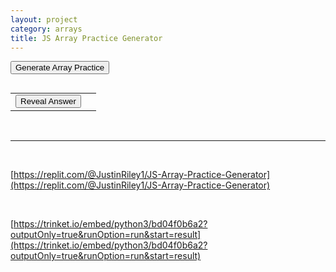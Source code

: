 ```yaml
---
layout: project
category: arrays
title: JS Array Practice Generator
---
```

<button onclick="generatePractice()">Generate Array Practice</button>
<pre id="output"></pre>
<table>
    <tr>
        <td><button onclick="revealAnswer()">Reveal Answer</button></td>
        <td><span id="answer" style="display:none;"></span></td>
    </tr>
</table>


<script>
let indexOne;
let indexTwo;
let indexThree;

generatePractice();

function generatePractice() {
    let result = "\nWhat ";
    const actions = ["will", "does", "would", "might", "number will", "number does"];
    const targets = ["this code", "the following", "the following code", "the following program", "this", "this program", "this algorithm"];
    const verbs = ["print", "display", "output", "produce", "end up showing"];
    result += choice(actions) + " ";
    result += choice(targets) + " ";
    result += choice(verbs) + "?\n\n";
    
    const varA = chooseVariableName();
    const varBOptions = ["index", "item", "idNum", "position", "val", "location", "loc", "pos", "counter", "address", "foo"];
    const varB = varBOptions[Math.floor(Math.random() * varBOptions.length)];
    
    const ml = [getRandomNumber(3)];
    for (let i = 0; i < getRandomNumber(4, 7); i++) {
        ml.push(getRandomNumber(ml.length + 2));
    }
    ml.sort(() => Math.random() - 0.5); // shuffle array
    
    result += "let " + varA + " = " + JSON.stringify(ml) + ";\n";
    
    indexOne = getRandomNumber(ml.length);
    indexTwo = getRandomNumber(ml.length);
    
    if (getRandomNumber(3)) {
        if (getRandomNumber(2)) {
            while (ml[indexOne] + ml[indexTwo] > ml.length) {
                indexOne = getRandomNumber(ml.length);
                indexTwo = getRandomNumber(ml.length);
            }
            result += "let " + varB + " = " + varA + "[" + indexOne + "] + " + varA + "[" + indexTwo + "];";
            indexThree = ml[indexOne] + ml[indexTwo];
        } else {
            while (indexOne === indexTwo) {
                indexOne = getRandomNumber(ml.length);
                indexTwo = getRandomNumber(ml.length);
            }
            result += "let " + varB + " = " + varA + "[" + indexOne + "] - " + varA + "[" + indexTwo + "];";
            indexThree = ml[indexOne] - ml[indexTwo];
        }
    } else {
        result += "let " + varB + " = " + varA + ".length - " + varA + "[" + indexTwo + "];";
        indexThree = ml.length - ml[indexTwo];
    }
    
    result += "\nalert(" + varA + "[" + varB + "]);";
    
    document.getElementById("output").innerText = result;
    document.getElementById("answer").innerText = "";
    document.getElementById("answer").style.display = "none";
}

function revealAnswer() {
    const ml = JSON.parse(document.getElementById("output").innerText.split("var ")[1].split(" = ")[1].split(";")[0]);
    let answer;
    
    if (indexThree >= 0 && indexThree < ml.length) {
        answer = ml[indexThree];
    } else {
        answer = "undefined";
    }
    
    document.getElementById("answer").innerText = "Answer: " + answer;
    document.getElementById("answer").style.display = "block";
}

function getRandomNumber(max, min = 0) {
    return Math.floor(Math.random() * (max - min)) + min;
}

function choice(arr) {
    return arr[getRandomNumber(arr.length)];
}

function chooseVariableName() {
    const prefixes = ["nums", "myList", "myArr", "myNums", "nmbrs", "numLst", "numbList", "NmbrLst", "ListA"];
    return prefixes[getRandomNumber(prefixes.length)] + getRandomNumber(1, 10);
}
</script>
<br>
<hr>
<br>

[https://replit.com/@JustinRiley1/JS-Array-Practice-Generator](https://replit.com/@JustinRiley1/JS-Array-Practice-Generator)

<br>

[https://trinket.io/embed/python3/bd04f0b6a2?outputOnly=true&runOption=run&start=result](https://trinket.io/embed/python3/bd04f0b6a2?outputOnly=true&runOption=run&start=result)
